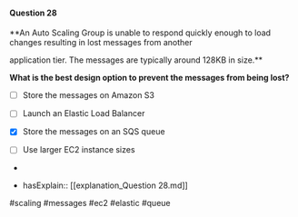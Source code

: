 #### Question  28


**An Auto Scaling Group is unable to respond quickly enough to load changes resulting in lost messages from another

application tier. The messages are typically around 128KB in size.**


**What is the best design option to prevent the messages from being lost?**


- [ ] Store the messages on Amazon S3


- [ ] Launch an Elastic Load Balancer


- [x] Store the messages on an SQS queue


- [ ] Use larger EC2 instance sizes


*

- hasExplain:: [[explanation_Question  28.md]]

#scaling #messages #ec2 #elastic #queue 